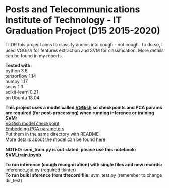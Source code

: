 # Posts and Telecommunications Institute of Technology - IT Graduation Project (D15 2015-2020)

TLDR this project aims to classify audios into cough - not cough. To do so, I used VGGish for features extraction and SVM for classification. More details can be found in my reports.  

**Tested with:**  
python 3.6  
tensorflow 1.14  
numpy 1.17  
scipy 1.3  
scikit-learn 0.21  
on Ubuntu 18.04

**This project uses a model called [VGGish](https://github.com/tensorflow/models/tree/master/research/audioset/vggish) so checkpoints and PCA params are required (for post-processing) when running inference or training SVM:**  
[VGGish model checkpoint](https://storage.googleapis.com/audioset/vggish_model.ckpt)  
[Embedding PCA parameters](https://storage.googleapis.com/audioset/vggish_pca_params.npz)  
Put them in the same directory with README  
More details about the model can be found [here](https://github.com/tensorflow/models/tree/master/research/audioset/vggish)

**NOTED: svm_train.py is out-dated, please use this notebook: [SVM_train.ipynb](https://colab.research.google.com/drive/1ei4g1uIxxnFNEw3ChynyXXaZe_JZnHaD)**

**To run inference (cough recognization) with single files and new records:** inference_gui.py (required tkinter)  
**To run bulk inference from tfrecord file:** svm_test.py (remember to change dir_test)
